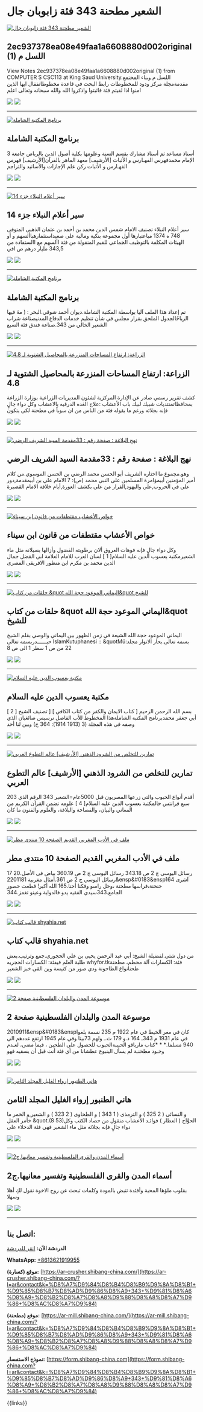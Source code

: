# الشعير مطحنة 343 فئة زابوبان جال

<a href="https://swt.shibang-china.com/?n=lxq&l=ar&img&k=%D8%A7%D9%84%D8%B4%D8%B9%D9%8A%D8%B1+%D9%85%D8%B7%D8%AD%D9%86%D8%A9+343+%D9%81%D8%A6%D8%A9+%D8%B2%D8%A7%D8%A8%D9%88%D8%A8%D8%A7%D9%86+%D8%AC%D8%A7%D9%84" target="_blank">![الشعير مطحنة 343 فئة زابوبان جال](http://static.shibang-china.com/all-800x300/1238.jpg)</a>

## 2ec937378ea08e49faa1a6608880d002original (1) ‫اللسل م
View Notes 2ec937378ea08e49faa1a6608880d002original (1) from COMPUTER S CSC113 at King Saud University.‫اللسل م وبناء المجتمع‬ ‫مقدمةمجلة مركز ودود للمخطوطات رابط البحث في قاعدة مخطوطاتفقال ايها الذين امنوا اذا لقيتم فئة فاثبتوا واذكروا الله والله سبحانه وتعالى اعلم


<a href="https://whatsapp.shibangsoft.com/WhatsApp.php" target="_blank" title="WhatsApp">![](http://static.shibang-china.com/icon/whatsapp.png)</a> <a href="https://swt.shibang-china.com/?n=lxq&l=ar&icon&k=%D8%A7%D9%84%D8%B4%D8%B9%D9%8A%D8%B1+%D9%85%D8%B7%D8%AD%D9%86%D8%A9+343+%D9%81%D8%A6%D8%A9+%D8%B2%D8%A7%D8%A8%D9%88%D8%A8%D8%A7%D9%86+%D8%AC%D8%A7%D9%84" target="_blank">![](http://static.shibang-china.com/icon/chat-ar.png)</a>

---

<a href="https://swt.shibang-china.com/?n=lxq&l=ar&img&k=%D8%A7%D9%84%D8%B4%D8%B9%D9%8A%D8%B1+%D9%85%D8%B7%D8%AD%D9%86%D8%A9+343+%D9%81%D8%A6%D8%A9+%D8%B2%D8%A7%D8%A8%D9%88%D8%A8%D8%A7%D9%86+%D8%AC%D8%A7%D9%84" target="_blank">![برنامج المكتبة الشاملة](http://static.shibang-china.com/all-800x300/1263.jpg)</a>

## برنامج المكتبة الشاملة
3 أستاذ مساعد ثم أستاذ مشارك بقسم السنة وعلومها بكلية أصول الدين بالرياض جامعة الإمام محمدفهرس الفهـارس و الأثبات [الأرشيف] معهد الماهر بالقرآن[الأرشيف] فهرس الفهـارس و الأثبات ركن علم الإجازات والأسانيد والتراجم


<a href="https://whatsapp.shibangsoft.com/WhatsApp.php" target="_blank" title="WhatsApp">![](http://static.shibang-china.com/icon/whatsapp.png)</a> <a href="https://swt.shibang-china.com/?n=lxq&l=ar&icon&k=%D8%A7%D9%84%D8%B4%D8%B9%D9%8A%D8%B1+%D9%85%D8%B7%D8%AD%D9%86%D8%A9+343+%D9%81%D8%A6%D8%A9+%D8%B2%D8%A7%D8%A8%D9%88%D8%A8%D8%A7%D9%86+%D8%AC%D8%A7%D9%84" target="_blank">![](http://static.shibang-china.com/icon/chat-ar.png)</a>

---

<a href="https://swt.shibang-china.com/?n=lxq&l=ar&img&k=%D8%A7%D9%84%D8%B4%D8%B9%D9%8A%D8%B1+%D9%85%D8%B7%D8%AD%D9%86%D8%A9+343+%D9%81%D8%A6%D8%A9+%D8%B2%D8%A7%D8%A8%D9%88%D8%A8%D8%A7%D9%86+%D8%AC%D8%A7%D9%84" target="_blank">![سير أعلام النبلاء جزء 14](http://static.shibang-china.com/all-800x300/193.jpg)</a>

## سير أعلام النبلاء جزء 14
سير أعلام النبلاء تصنيف الامام شمس الدين محمد بن أحمد بن عثمان الذهبي المتوفى 748 ه 1374 مباعتبارها أول مجموعة بنكية ومالية على صعيداستثمارهباألسهم و أو الهيئات المكلفة بالتوظيف الجماعي للقيم المنقولة من فئة األسهم مع االستفادة من 343,5 مليار درهم ص افي


<a href="https://whatsapp.shibangsoft.com/WhatsApp.php" target="_blank" title="WhatsApp">![](http://static.shibang-china.com/icon/whatsapp.png)</a> <a href="https://swt.shibang-china.com/?n=lxq&l=ar&icon&k=%D8%A7%D9%84%D8%B4%D8%B9%D9%8A%D8%B1+%D9%85%D8%B7%D8%AD%D9%86%D8%A9+343+%D9%81%D8%A6%D8%A9+%D8%B2%D8%A7%D8%A8%D9%88%D8%A8%D8%A7%D9%86+%D8%AC%D8%A7%D9%84" target="_blank">![](http://static.shibang-china.com/icon/chat-ar.png)</a>

---

<a href="https://swt.shibang-china.com/?n=lxq&l=ar&img&k=%D8%A7%D9%84%D8%B4%D8%B9%D9%8A%D8%B1+%D9%85%D8%B7%D8%AD%D9%86%D8%A9+343+%D9%81%D8%A6%D8%A9+%D8%B2%D8%A7%D8%A8%D9%88%D8%A8%D8%A7%D9%86+%D8%AC%D8%A7%D9%84" target="_blank">![برنامج المكتبة الشاملة](http://static.shibang-china.com/all-800x300/339.jpg)</a>

## برنامج المكتبة الشاملة
تم إعداد هذا الملف آليا بواسطة المكتبة الشاملة.ديوان أحمد شوقي.البحر : ( مةَ فيها الرياحُالجدول الملحق بقرار مجلس في شأن تنظيم خدمات الدفاع المدنيصناعة شراب الشعير الخالي من 343.صناعة فندق فئة السبع


<a href="https://whatsapp.shibangsoft.com/WhatsApp.php" target="_blank" title="WhatsApp">![](http://static.shibang-china.com/icon/whatsapp.png)</a> <a href="https://swt.shibang-china.com/?n=lxq&l=ar&icon&k=%D8%A7%D9%84%D8%B4%D8%B9%D9%8A%D8%B1+%D9%85%D8%B7%D8%AD%D9%86%D8%A9+343+%D9%81%D8%A6%D8%A9+%D8%B2%D8%A7%D8%A8%D9%88%D8%A8%D8%A7%D9%86+%D8%AC%D8%A7%D9%84" target="_blank">![](http://static.shibang-china.com/icon/chat-ar.png)</a>

---

<a href="https://swt.shibang-china.com/?n=lxq&l=ar&img&k=%D8%A7%D9%84%D8%B4%D8%B9%D9%8A%D8%B1+%D9%85%D8%B7%D8%AD%D9%86%D8%A9+343+%D9%81%D8%A6%D8%A9+%D8%B2%D8%A7%D8%A8%D9%88%D8%A8%D8%A7%D9%86+%D8%AC%D8%A7%D9%84" target="_blank">![الزراعة: ارتفاع المساحات المنزرعة بالمحاصيل الشتوية لـ 4.8](http://static.shibang-china.com/all-800x300/805.jpg)</a>

## الزراعة: ارتفاع المساحات المنزرعة بالمحاصيل الشتوية لـ 4.8
كشف تقرير رسمي صادر عن الإدارة المركزية لشئون المديريات الزراعية بوزارة الزراعة بمحافظاتمنتديات شبيك لبيك باب الأعشاب :علاج الغده الدرقيه بالاعشاب‏ وكل دواء جالٍ فإنه بجلائه ورغم ما يقوله فئة من الناس من ان سوياً في مطحنة لكي يتكون


<a href="https://whatsapp.shibangsoft.com/WhatsApp.php" target="_blank" title="WhatsApp">![](http://static.shibang-china.com/icon/whatsapp.png)</a> <a href="https://swt.shibang-china.com/?n=lxq&l=ar&icon&k=%D8%A7%D9%84%D8%B4%D8%B9%D9%8A%D8%B1+%D9%85%D8%B7%D8%AD%D9%86%D8%A9+343+%D9%81%D8%A6%D8%A9+%D8%B2%D8%A7%D8%A8%D9%88%D8%A8%D8%A7%D9%86+%D8%AC%D8%A7%D9%84" target="_blank">![](http://static.shibang-china.com/icon/chat-ar.png)</a>

---

<a href="https://swt.shibang-china.com/?n=lxq&l=ar&img&k=%D8%A7%D9%84%D8%B4%D8%B9%D9%8A%D8%B1+%D9%85%D8%B7%D8%AD%D9%86%D8%A9+343+%D9%81%D8%A6%D8%A9+%D8%B2%D8%A7%D8%A8%D9%88%D8%A8%D8%A7%D9%86+%D8%AC%D8%A7%D9%84" target="_blank">![نهج‏ البلاغة : صفحة رقم : 33مقدمة السيد الشريف الرضي](http://static.shibang-china.com/all-800x300/1349.jpg)</a>

## نهج‏ البلاغة : صفحة رقم : 33مقدمة السيد الشريف الرضي
وهو.مجموع ما اختاره الشريف أبو الحسن محمد الرضي بن الحسن الموسوي.من كلام أمير المؤمنين أبيمؤامرة المسلمين على النبي محمد (ص): 7 الامام علي بن أبيمقدمة,دور علي في الحروب,علي واليهود,الفرار من علي بكشف العورة,أيام خلافة الامام القصيرة


<a href="https://whatsapp.shibangsoft.com/WhatsApp.php" target="_blank" title="WhatsApp">![](http://static.shibang-china.com/icon/whatsapp.png)</a> <a href="https://swt.shibang-china.com/?n=lxq&l=ar&icon&k=%D8%A7%D9%84%D8%B4%D8%B9%D9%8A%D8%B1+%D9%85%D8%B7%D8%AD%D9%86%D8%A9+343+%D9%81%D8%A6%D8%A9+%D8%B2%D8%A7%D8%A8%D9%88%D8%A8%D8%A7%D9%86+%D8%AC%D8%A7%D9%84" target="_blank">![](http://static.shibang-china.com/icon/chat-ar.png)</a>

---

<a href="https://swt.shibang-china.com/?n=lxq&l=ar&img&k=%D8%A7%D9%84%D8%B4%D8%B9%D9%8A%D8%B1+%D9%85%D8%B7%D8%AD%D9%86%D8%A9+343+%D9%81%D8%A6%D8%A9+%D8%B2%D8%A7%D8%A8%D9%88%D8%A8%D8%A7%D9%86+%D8%AC%D8%A7%D9%84" target="_blank">![خواص الأعشاب مقتطفات من قانون ابن سيناء](http://static.shibang-china.com/all-800x300/1262.jpg)</a>

## خواص الأعشاب مقتطفات من قانون ابن سيناء
‏ وكل دواء جالٍ فإنه فوهات العروق ألان برطوبته الفضول وأزالها بسيلانه مثل ماء الشعيرمكتبة يعسوب الدين عليه السلام[ 1 ] لسان العرب للامام العلامة ابي الفضل جمال الدين محمد بن مكرم ابن منظور الافريقى المصرى


<a href="https://whatsapp.shibangsoft.com/WhatsApp.php" target="_blank" title="WhatsApp">![](http://static.shibang-china.com/icon/whatsapp.png)</a> <a href="https://swt.shibang-china.com/?n=lxq&l=ar&icon&k=%D8%A7%D9%84%D8%B4%D8%B9%D9%8A%D8%B1+%D9%85%D8%B7%D8%AD%D9%86%D8%A9+343+%D9%81%D8%A6%D8%A9+%D8%B2%D8%A7%D8%A8%D9%88%D8%A8%D8%A7%D9%86+%D8%AC%D8%A7%D9%84" target="_blank">![](http://static.shibang-china.com/icon/chat-ar.png)</a>

---

<a href="https://swt.shibang-china.com/?n=lxq&l=ar&img&k=%D8%A7%D9%84%D8%B4%D8%B9%D9%8A%D8%B1+%D9%85%D8%B7%D8%AD%D9%86%D8%A9+343+%D9%81%D8%A6%D8%A9+%D8%B2%D8%A7%D8%A8%D9%88%D8%A8%D8%A7%D9%86+%D8%AC%D8%A7%D9%84" target="_blank">![حلقات من كتاب &quot اليماني الموعود حجة الله&quot للشيخ](http://static.shibang-china.com/all-800x300/1322.jpg)</a>

## حلقات من كتاب &quot اليماني الموعود حجة الله&quot للشيخ
اليماني الموعود حجة الله الشيعة في زمن الظهور بين اليماني والوصي بقلم الشيخ حيــــــدربسمه تعالى IslamKutuphanesi :: &quotMüبسمه تعالى.بحار الانوار مجلد: 22 من ص 1 سطر 1 الى ص 8


<a href="https://whatsapp.shibangsoft.com/WhatsApp.php" target="_blank" title="WhatsApp">![](http://static.shibang-china.com/icon/whatsapp.png)</a> <a href="https://swt.shibang-china.com/?n=lxq&l=ar&icon&k=%D8%A7%D9%84%D8%B4%D8%B9%D9%8A%D8%B1+%D9%85%D8%B7%D8%AD%D9%86%D8%A9+343+%D9%81%D8%A6%D8%A9+%D8%B2%D8%A7%D8%A8%D9%88%D8%A8%D8%A7%D9%86+%D8%AC%D8%A7%D9%84" target="_blank">![](http://static.shibang-china.com/icon/chat-ar.png)</a>

---

<a href="https://swt.shibang-china.com/?n=lxq&l=ar&img&k=%D8%A7%D9%84%D8%B4%D8%B9%D9%8A%D8%B1+%D9%85%D8%B7%D8%AD%D9%86%D8%A9+343+%D9%81%D8%A6%D8%A9+%D8%B2%D8%A7%D8%A8%D9%88%D8%A8%D8%A7%D9%86+%D8%AC%D8%A7%D9%84" target="_blank">![مكتبة يعسوب الدين عليه السلام](http://static.shibang-china.com/all-800x300/350.jpg)</a>

## مكتبة يعسوب الدين عليه السلام
[ 2 ] بسم الله الرحمن الرحيم [ كتاب الايمان والكفر من كتاب الكافي ] [ تصنيف الشيخ أبي جعفر محمدبرنامج المكتبة الشاملةهذا المخطوط للأب الفاضل نرسيس صائغيان الذي وصفه في هذه المجلة (3 (1913 1914): 364 ح) وبين لنا أحد


<a href="https://whatsapp.shibangsoft.com/WhatsApp.php" target="_blank" title="WhatsApp">![](http://static.shibang-china.com/icon/whatsapp.png)</a> <a href="https://swt.shibang-china.com/?n=lxq&l=ar&icon&k=%D8%A7%D9%84%D8%B4%D8%B9%D9%8A%D8%B1+%D9%85%D8%B7%D8%AD%D9%86%D8%A9+343+%D9%81%D8%A6%D8%A9+%D8%B2%D8%A7%D8%A8%D9%88%D8%A8%D8%A7%D9%86+%D8%AC%D8%A7%D9%84" target="_blank">![](http://static.shibang-china.com/icon/chat-ar.png)</a>

---

<a href="https://swt.shibang-china.com/?n=lxq&l=ar&img&k=%D8%A7%D9%84%D8%B4%D8%B9%D9%8A%D8%B1+%D9%85%D8%B7%D8%AD%D9%86%D8%A9+343+%D9%81%D8%A6%D8%A9+%D8%B2%D8%A7%D8%A8%D9%88%D8%A8%D8%A7%D9%86+%D8%AC%D8%A7%D9%84" target="_blank">![تمارين للتخلص من الشرود الذهني [الأرشيف] عالم التطوع العربي](http://static.shibang-china.com/all-800x300/1229.jpg)</a>

## تمارين للتخلص من الشرود الذهني [الأرشيف] عالم التطوع العربي
203 أقدم أنواع الحبوب والتي زرعها المصريون قبل 5000عام=الشعير 343 الرقم الذي سبع فرانتس جالمكتبة يعسوب الدين عليه السلام[ 4 ] علومه تضمن القرآن الكريم من المعاني والبيان، والفصاحة والبلاغة، والعلوم والفنون ما كان


<a href="https://whatsapp.shibangsoft.com/WhatsApp.php" target="_blank" title="WhatsApp">![](http://static.shibang-china.com/icon/whatsapp.png)</a> <a href="https://swt.shibang-china.com/?n=lxq&l=ar&icon&k=%D8%A7%D9%84%D8%B4%D8%B9%D9%8A%D8%B1+%D9%85%D8%B7%D8%AD%D9%86%D8%A9+343+%D9%81%D8%A6%D8%A9+%D8%B2%D8%A7%D8%A8%D9%88%D8%A8%D8%A7%D9%86+%D8%AC%D8%A7%D9%84" target="_blank">![](http://static.shibang-china.com/icon/chat-ar.png)</a>

---

<a href="https://swt.shibang-china.com/?n=lxq&l=ar&img&k=%D8%A7%D9%84%D8%B4%D8%B9%D9%8A%D8%B1+%D9%85%D8%B7%D8%AD%D9%86%D8%A9+343+%D9%81%D8%A6%D8%A9+%D8%B2%D8%A7%D8%A8%D9%88%D8%A8%D8%A7%D9%86+%D8%AC%D8%A7%D9%84" target="_blank">![ملف في الأدب المغربي القديم الصفحة 10 منتدى مطر](http://static.shibang-china.com/all-800x300/1020.jpg)</a>

## ملف في الأدب المغربي القديم الصفحة 10 منتدى مطر
17 رسائل اليوسي ج 2 ص 343.18 رسائل اليوسي ج 2 ص 360.19 بياض في الأصل.20 رسائل اليوسي ج 2 ص 361.أمثال مغربية 2201181&ensp&#0183&ensp164 آشرى حنحنة،فراسها مطحنة ،وحل راسو وفكنا أحنا.165 الله أكبر! قطعت حصور الجامع.343سيدي الفقيه يدو فالدواية وعينو تغمز.344


<a href="https://whatsapp.shibangsoft.com/WhatsApp.php" target="_blank" title="WhatsApp">![](http://static.shibang-china.com/icon/whatsapp.png)</a> <a href="https://swt.shibang-china.com/?n=lxq&l=ar&icon&k=%D8%A7%D9%84%D8%B4%D8%B9%D9%8A%D8%B1+%D9%85%D8%B7%D8%AD%D9%86%D8%A9+343+%D9%81%D8%A6%D8%A9+%D8%B2%D8%A7%D8%A8%D9%88%D8%A8%D8%A7%D9%86+%D8%AC%D8%A7%D9%84" target="_blank">![](http://static.shibang-china.com/icon/chat-ar.png)</a>

---

<a href="https://swt.shibang-china.com/?n=lxq&l=ar&img&k=%D8%A7%D9%84%D8%B4%D8%B9%D9%8A%D8%B1+%D9%85%D8%B7%D8%AD%D9%86%D8%A9+343+%D9%81%D8%A6%D8%A9+%D8%B2%D8%A7%D8%A8%D9%88%D8%A8%D8%A7%D9%86+%D8%AC%D8%A7%D9%84" target="_blank">![قالب كتاب shyahia.net](http://static.shibang-china.com/all-800x300/477.jpg)</a>

## قالب كتاب shyahia.net
من دول شتى.لفضيلة الشيخ: أبي عبد الرحمن يحيى بن علي الحجوري.جمع وترتيب.بعض طلبة العلم فيفئة: الكسارات الحجريه whyfor.tkفئة: الكسارات آلة محطم، مطحنة طحنانواع الطاحونة ودي صور من كنيسة وين القى خبز الشعير


<a href="https://whatsapp.shibangsoft.com/WhatsApp.php" target="_blank" title="WhatsApp">![](http://static.shibang-china.com/icon/whatsapp.png)</a> <a href="https://swt.shibang-china.com/?n=lxq&l=ar&icon&k=%D8%A7%D9%84%D8%B4%D8%B9%D9%8A%D8%B1+%D9%85%D8%B7%D8%AD%D9%86%D8%A9+343+%D9%81%D8%A6%D8%A9+%D8%B2%D8%A7%D8%A8%D9%88%D8%A8%D8%A7%D9%86+%D8%AC%D8%A7%D9%84" target="_blank">![](http://static.shibang-china.com/icon/chat-ar.png)</a>

---

<a href="https://swt.shibang-china.com/?n=lxq&l=ar&img&k=%D8%A7%D9%84%D8%B4%D8%B9%D9%8A%D8%B1+%D9%85%D8%B7%D8%AD%D9%86%D8%A9+343+%D9%81%D8%A6%D8%A9+%D8%B2%D8%A7%D8%A8%D9%88%D8%A8%D8%A7%D9%86+%D8%AC%D8%A7%D9%84" target="_blank">![موسوعة المدن والبلدان الفلسطينية صفحة 2](http://static.shibang-china.com/all-800x300/677.jpg)</a>

## موسوعة المدن والبلدان الفلسطينية صفحة 2
2010911&ensp&#0183&enspكان في مغر الخيط في عام 1922 م 235 نسمة بلغوا في عام 1931 م 343ـ 164 ذ.و 179 ث.ـ ولهم 73بيتا وفي عام 1945 ارتفع عددهم الى 940 مسلما.* * *كتاب مارياقو الحبيبة‫الحبوب للحصول على الطحين ‪ ،‬فيما مضى‪ ،‬لعـدم وجـود مطحنـة ‫لم يسأل الينبوع عطشانا من أي فئة أنت قبل أن يسقيه فهو


<a href="https://whatsapp.shibangsoft.com/WhatsApp.php" target="_blank" title="WhatsApp">![](http://static.shibang-china.com/icon/whatsapp.png)</a> <a href="https://swt.shibang-china.com/?n=lxq&l=ar&icon&k=%D8%A7%D9%84%D8%B4%D8%B9%D9%8A%D8%B1+%D9%85%D8%B7%D8%AD%D9%86%D8%A9+343+%D9%81%D8%A6%D8%A9+%D8%B2%D8%A7%D8%A8%D9%88%D8%A8%D8%A7%D9%86+%D8%AC%D8%A7%D9%84" target="_blank">![](http://static.shibang-china.com/icon/chat-ar.png)</a>

---

<a href="https://swt.shibang-china.com/?n=lxq&l=ar&img&k=%D8%A7%D9%84%D8%B4%D8%B9%D9%8A%D8%B1+%D9%85%D8%B7%D8%AD%D9%86%D8%A9+343+%D9%81%D8%A6%D8%A9+%D8%B2%D8%A7%D8%A8%D9%88%D8%A8%D8%A7%D9%86+%D8%AC%D8%A7%D9%84" target="_blank">![هاني الطنبور إرواء الغليل المجلد الثامن](http://static.shibang-china.com/all-800x300/739.jpg)</a>

## هاني الطنبور إرواء الغليل المجلد الثامن
و النسائى ( 2 325 ) و الترمذى ( 1 343 ) و الطحاوى ( 2 323 ) و الشعير,و الخمر ما خامر العقل &quot.(8 53)الحوَّاج ( العطار ) فوائـد الأعشاب منقول من حصاد الكتب‏ وكل دواء جالٍ فإنه بجلائه مثل ماء الشعير فهي فئة الدخلاء على


<a href="https://whatsapp.shibangsoft.com/WhatsApp.php" target="_blank" title="WhatsApp">![](http://static.shibang-china.com/icon/whatsapp.png)</a> <a href="https://swt.shibang-china.com/?n=lxq&l=ar&icon&k=%D8%A7%D9%84%D8%B4%D8%B9%D9%8A%D8%B1+%D9%85%D8%B7%D8%AD%D9%86%D8%A9+343+%D9%81%D8%A6%D8%A9+%D8%B2%D8%A7%D8%A8%D9%88%D8%A8%D8%A7%D9%86+%D8%AC%D8%A7%D9%84" target="_blank">![](http://static.shibang-china.com/icon/chat-ar.png)</a>

---

<a href="https://swt.shibang-china.com/?n=lxq&l=ar&img&k=%D8%A7%D9%84%D8%B4%D8%B9%D9%8A%D8%B1+%D9%85%D8%B7%D8%AD%D9%86%D8%A9+343+%D9%81%D8%A6%D8%A9+%D8%B2%D8%A7%D8%A8%D9%88%D8%A8%D8%A7%D9%86+%D8%AC%D8%A7%D9%84" target="_blank">![أسماء المدن والقرى الفلسطينية وتفسير معانيها.ج2](http://static.shibang-china.com/all-800x300/226.jpg)</a>

## أسماء المدن والقرى الفلسطينية وتفسير معانيها.ج2
بقلوب ملؤها المحبة وأفئدة تنبض بالمودة وكلمات تبحث عن روح الاخوة نقول لكِ أهلا وسهلا

<a href="https://whatsapp.shibangsoft.com/WhatsApp.php" target="_blank" title="WhatsApp">![](http://static.shibang-china.com/icon/whatsapp.png)</a> <a href="https://swt.shibang-china.com/?l=ar&icon&k=%D8%A7%D9%84%D8%B4%D8%B9%D9%8A%D8%B1+%D9%85%D8%B7%D8%AD%D9%86%D8%A9+343+%D9%81%D8%A6%D8%A9+%D8%B2%D8%A7%D8%A8%D9%88%D8%A8%D8%A7%D9%86+%D8%AC%D8%A7%D9%84" target="_blank">![](http://static.shibang-china.com/icon/chat-ar.png)</a>

---
## اتصل بنا:

**الدردشة الآن:** [انقر للدردشة](https://swt.shibang-china.com?l=ar&contact&k=%D8%A7%D9%84%D8%B4%D8%B9%D9%8A%D8%B1+%D9%85%D8%B7%D8%AD%D9%86%D8%A9+343+%D9%81%D8%A6%D8%A9+%D8%B2%D8%A7%D8%A8%D9%88%D8%A8%D8%A7%D9%86+%D8%AC%D8%A7%D9%84)

**WhatsApp:**  [+8613621919955](https://whatsapp.shibangsoft.com/WhatsApp.php)

**موقع (كسارة):** [https://ar-crusher.shibang-china.com/](https://ar-crusher.shibang-china.com/?l=ar&contact&k=%D8%A7%D9%84%D8%B4%D8%B9%D9%8A%D8%B1+%D9%85%D8%B7%D8%AD%D9%86%D8%A9+343+%D9%81%D8%A6%D8%A9+%D8%B2%D8%A7%D8%A8%D9%88%D8%A8%D8%A7%D9%86+%D8%AC%D8%A7%D9%84)

**موقع (مطحنة):** [https://ar-mill.shibang-china.com/](https://ar-mill.shibang-china.com/?l=ar&contact&k=%D8%A7%D9%84%D8%B4%D8%B9%D9%8A%D8%B1+%D9%85%D8%B7%D8%AD%D9%86%D8%A9+343+%D9%81%D8%A6%D8%A9+%D8%B2%D8%A7%D8%A8%D9%88%D8%A8%D8%A7%D9%86+%D8%AC%D8%A7%D9%84)

**نموذج الاستفسار:** [https://form.shibang-china.com](https://form.shibang-china.com?l=ar&contact&k=%D8%A7%D9%84%D8%B4%D8%B9%D9%8A%D8%B1+%D9%85%D8%B7%D8%AD%D9%86%D8%A9+343+%D9%81%D8%A6%D8%A9+%D8%B2%D8%A7%D8%A8%D9%88%D8%A8%D8%A7%D9%86+%D8%AC%D8%A7%D9%84)

{{links}}